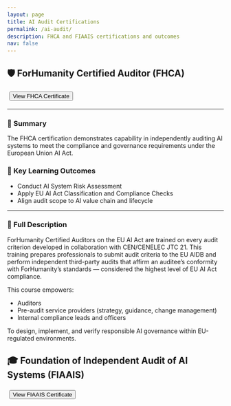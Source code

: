 ```yaml
---
layout: page
title: AI Audit Certifications
permalink: /ai-audit/
description: FHCA and FIAAIS certifications and outcomes
nav: false
---
```


## 🛡️ ForHumanity Certified Auditor (FHCA)

<button onclick="document.getElementById('modal-fhca').style.display='block'" style="margin: 5px;">
  View FHCA Certificate
</button>

<div id="modal-fhca" style="display:none; position:fixed; top:0; left:0; width:100%; height:100%; background:rgba(0,0,0,0.8); z-index:1000;">
  <div style="margin:5% auto; padding:20px; background:#fff; width:90%; max-width:800px; border-radius:12px; box-shadow:0 0 10px rgba(0,0,0,0.5); position:relative;">
    <span onclick="document.getElementById('modal-fhca').style.display='none'" style="position:absolute; top:10px; right:20px; font-size:24px; cursor:pointer;">&times;</span>
    <img src="/assets/img/FHCA_EUAIAct.png" alt="FHCA Certificate" style="width:100%; height:auto; border-radius:8px;">
  </div>
</div>

---

### 🧾 Summary

The FHCA certification demonstrates capability in independently auditing AI systems to meet the compliance and governance requirements under the European Union AI Act.

### 📘 Key Learning Outcomes

- Conduct AI System Risk Assessment  
- Apply EU AI Act Classification and Compliance Checks  
- Align audit scope to AI value chain and lifecycle

---

### 📄 Full Description

ForHumanity Certified Auditors on the EU AI Act are trained on every audit criterion developed in collaboration with CEN/CENELEC JTC 21. This training prepares professionals to submit audit criteria to the EU AIDB and perform independent third-party audits that affirm an auditee’s conformity with ForHumanity’s standards — considered the highest level of EU AI Act compliance.

This course empowers:
- Auditors
- Pre-audit service providers (strategy, guidance, change management)
- Internal compliance leads and officers

To design, implement, and verify responsible AI governance within EU-regulated environments.

## 🎓 Foundation of Independent Audit of AI Systems (FIAAIS)

<button onclick="document.getElementById('modal-fiaais').style.display='block'" style="margin: 5px;">
  View FIAAIS Certificate
</button>

<div id="modal-fiaais" style="display:none; position:fixed; top:0; left:0; width:100%; height:100%; background:rgba(0,0,0,0.8); z-index:1000;">
  <div style="margin:5% auto; padding:20px; background:#fff; width:90%; max-width:800px; border-radius:12px; box-shadow:0 0 10px rgba(0,0,0,0.5); position:relative;">
    <span onclick="document.getElementById('modal-fiaais').style.display='none'" style="position:absolute; top:10px; right:20px; font-size:24px; cursor:pointer;">&times;</span>
    <img src="/assets/img/FIAAIS.png" alt="FIAAIS Certificate" style="width:100%; height:auto; border-radius:8px;">
  </div>
</div>
